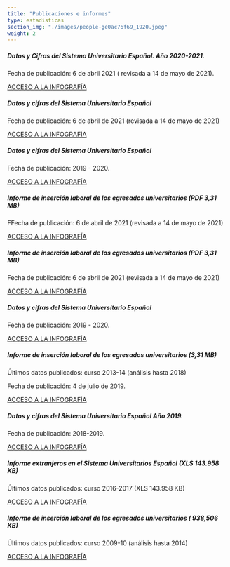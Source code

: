 ```yaml
---
title: "Publicaciones e informes"
type: estadisticas
section_img: "./images/people-ge0ac76f69_1920.jpeg"
weight: 2
---
```



<section>
	<article id="content_text">
		<div class="container container-xl">
			<div class="row">
				<div class="col-lg-12 box">
					<div class="mb-120 cards_infografia">   
						<div class="row">
							<div class="col-lg-5 info_prev_card"> <!-- la primera carta -->
								<div class="card">
									<div class="card-body">
										<div class="cukarda_red"></div>
										<h5 class="card-title">Datos y Cifras del Sistema Universitario Español. Año 2020-2021.</h5>
										<div class="content">
											<div class="text">
												<p class="text">Fecha de publicación: 6 de abril 2021 ( revisada a 14 de mayo de 2021).</p>
											</div>                                
										</div>
										<div class="col-12 box_buttons">
											<a href="{{<siteurl>}}documentos/pdf/estadisticas/Datos_y_Cifras_2020-21.pdf" target="_blank" class="btn btn_outline_blue">
												ACCESO A LA INFOGRAFÍA 
												<i class="icon far fa-images"></i>
												<i class="hover_icon far fa-images"></i>
											</a>
										</div>
									</div>
								</div>
							</div> <!-- el final de la primera carta -->
							<div class="col-lg-5 info_prev_card"> <!-- la segunda carta -->
								<div class="card">
									<div class="card-body">
										<h5 class="card-title">Datos y cifras del Sistema Universitario Español </h5>
										<div class="content">
											<div class="text">
												<p class="text">Fecha de publicación: 6 de abril de 2021 (revisada a 14 de mayo de 2021)</p>
											</div>                                
										</div>
										<div class="col-12 box_buttons">
											<a href="{{<siteurl>}}documentos/pdf/estadisticas/INFORME_INSERCION_2013_14.pdf" target="_blank" class="btn btn_outline_blue">
												ACCESO A LA INFOGRAFÍA 
												<i class="icon far fa-images"></i>
												<i class="hover_icon far fa-images"></i>
											</a>
										</div>
									</div>
								</div>
							</div> <!-- el final de la segunda carta -->
							<div class="col-lg-5 info_prev_card"> <!-- la tercera carta  -->
								<div class="card">
									<div class="card-body">
										<h5 class="card-title">Datos y cifras del Sistema Universitario Español </h5>
										<div class="content">
											<div>
												<p class="text">Fecha de publicación: 2019 - 2020.</p>
											</div>                                
										</div>
										<div class="col-12 box_buttons">
											<a href="{{<siteurl>}}documentos/pdf/estadisticas/Informe_Datos_Cifras_Sistema_Universitario_Espanol_2019-2020.pdf" class="btn btn_outline_blue" target="_blank">
												ACCESO A LA INFOGRAFÍA 
												<i class="icon far fa-images"></i>
												<i class="hover_icon far fa-images"></i>
											</a>
										</div>
									</div>
								</div>
							</div>
							<div class="col-lg-5 info_prev_card"> <!-- la cuarta carta  -->
								<div class="card">
									<div class="card-body">
										<h5 class="card-title">Informe de inserción laboral de los egresados universitarios (PDF 3,31 MB)</h5>
										<div class="content">
											<div>
												<p class="text">FFecha de publicación: 6 de abril de 2021 (revisada a 14 de mayo de 2021)</p>
											</div>                                
										</div>
										<div class="col-12 box_buttons">
											<a href="{{<siteurl>}}documentos/pdf/estadisticas/INFORME_INSERCION_2013_14.pdf" target="_blank" class="btn btn_outline_blue">
												ACCESO A LA INFOGRAFÍA 
												<i class="icon far fa-images"></i>
												<i class="hover_icon far fa-images"></i>
											</a>
										</div>
									</div>
								</div>
							</div>
							<div class="col-lg-5 info_prev_card"> <!-- la quinta carta  -->
								<div class="card">
									<div class="card-body">
										<h5 class="card-title">Informe de inserción laboral de los egresados universitarios (PDF 3,31 MB)</h5>
										<div class="content">
											<div>
												<p class="text">Fecha de publicación: 6 de abril de 2021 (revisada a 14 de mayo de 2021)</p>
											</div>                                
										</div>
										<div class="col-12 box_buttons">
											<a href="{{<siteurl>}}documentos/pdf/estadisticas/INFORME_INSERCION_2013_14.pdf" target="_blank" class="btn btn_outline_blue">
												ACCESO A LA INFOGRAFÍA 
												<i class="icon far fa-images"></i>
												<i class="hover_icon far fa-images"></i>
											</a>
										</div>
									</div>
								</div>
							</div>
							<div class="col-lg-5 info_prev_card"> <!-- la sexta carta -->
								<div class="card">
									<div class="card-body">
										<h5 class="card-title">Datos y cifras del Sistema Universitario Español </h5>
										<div class="content">
											<div>
												<p class="text">Fecha de publicación: 2019 - 2020.</p>
											</div>                                
										</div>
										<div class="col-12 box_buttons">
											<a href="{{<siteurl>}}documentos/pdf/estadisticas/Informe_Datos_Cifras_Sistema_Universitario_Espanol_2019-2020.pdf" target="_blank" class="btn btn_outline_blue">
												ACCESO A LA INFOGRAFÍA 
												<i class="icon far fa-images"></i>
												<i class="hover_icon far fa-images"></i>
											</a>
										</div>
									</div>
								</div>
							</div>
							<div class="col-lg-5 info_prev_card"> <!-- la septima carta -->
								<div class="card">
									<div class="card-body">
										<h5 class="card-title">Informe de inserción laboral de los egresados universitarios (3,31 MB)</h5>
										<div class="content">
											<div>
												<p class="text">Últimos datos publicados: curso 2013-14 (análisis hasta 2018) </p>
												<p class="text">Fecha de publicación: 4 de julio de 2019.
												</p>
											</div>                                
										</div>
										<div class="col-12 box_buttons">
											<a href="{{<siteurl>}}documentos/pdf/estadisticas/INFORME_INSERCION_2013_14.pdf" target="_blank" class="btn btn_outline_blue">
												ACCESO A LA INFOGRAFÍA 
												<i class="icon far fa-images"></i>
												<i class="hover_icon far fa-images"></i>
											</a>
										</div>
									</div>
								</div>
							</div>
							<div class="col-lg-5 info_prev_card"> <!-- la octava carta -->
								<div class="card">
									<div class="card-body">
										<h5 class="card-title">Datos y cifras del Sistema Universitario Español  Año 2019.</h5>
										<div class="content">
											<div>
												<p class="text">Fecha de publicación: 2018-2019. 
												</p>
											</div>                                 
										</div>
										<div class="col-12 box_buttons">
											<a href="{{<siteurl>}}documentos/pdf/estadisticas/datos-y-cifras-sue-2018-19.pdf" target="_blank" class="btn btn_outline_blue">
												ACCESO A LA INFOGRAFÍA
												<i class="icon far fa-images"></i>
												<i class="hover_icon far fa-images"></i>
											</a>
										</div>
									</div>
								</div>
							</div>
							<div class="col-lg-5 info_prev_card"> <!-- la octava carta -->
								<div class="card">
									<div class="card-body">
										<h5 class="card-title">Informe extranjeros en el Sistema Universitarios Español (XLS 143.958 KB)</h5>
										<div class="content">
											<div>
												<p class="text">Últimos datos publicados: curso 2016-2017 (XLS 143.958 KB)
												</p>
											</div>                                 
										</div>
										<div class="col-12 box_buttons">
											<a href="{{<siteurl>}}documentos/excel/estadisticas/informe-extranjeros-2016.xlsx" target="_blank" class="btn btn_outline_blue">
												ACCESO A LA INFOGRAFÍA
												<i class="icon far fa-images"></i>
												<i class="hover_icon far fa-images"></i>
											</a>
										</div>
									</div>
								</div>
							</div>
							<div class="col-lg-5 info_prev_card"> <!-- la octava carta -->
								<div class="card">
									<div class="card-body">
										<h5 class="card-title">Informe de inserción laboral de los egresados universitarios ( 938,506 KB)</h5>
										<div class="content">
											<div>
												<p class="text">Últimos datos publicados: curso 2009-10 (análisis hasta 2014)
												</p>
											</div>                                 
										</div>
										<div class="col-12 box_buttons">
											<a href="{{<siteurl>}}documentos/pdf/estadisticas/insercion-laboral-egresados-universitarios-.pdf" target="_blank" class="btn btn_outline_blue">
												ACCESO A LA INFOGRAFÍA
												<i class="icon far fa-images"></i>
												<i class="hover_icon far fa-images"></i>
											</a>
										</div>
									</div>
								</div>
							</div>
						</div>
					</div>
				</div>
			</div>
		</div>
	</article>
</section>